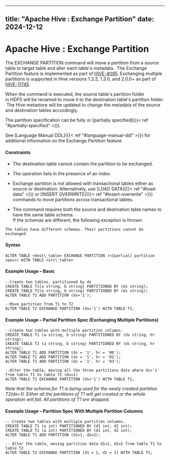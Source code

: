 ---

title: "Apache Hive : Exchange Partition"
date: 2024-12-12
----------------

# Apache Hive : Exchange Partition

The EXCHANGE PARTITION command will move a partition from a source table to target table and alter each table's metadata.  The Exchange Partition feature is implemented as part of [HIVE-4095](https://issues.apache.org/jira/browse/HIVE-4095). Exchanging multiple partitions is supported in Hive versions 1.2.2, 1.3.0, and 2.0.0+ as part of [HIVE-11745](https://issues.apache.org/jira/browse/HIVE-11745).

When the command is executed, the source table's partition folder in HDFS will be renamed to move it to the destination table's partition folder.  The Hive metastore will be updated to change the metadata of the source and destination tables accordingly.

The partition specification can be fully or [partially specified]({{< ref "#partially-specified" >}}).

See [Language Manual DDL]({{< ref "#language-manual-ddl" >}}) for additional information on the Exchange Partition feature.

#### Constraints

* The destination table cannot contain the partition to be exchanged.

* The operation fails in the presence of an index.

* Exchange partition is not allowed with transactional tables either as source or destination. Alternatively, use [LOAD DATA]({{< ref "#load-data" >}}) or [INSERT OVERWRITE]({{< ref "#insert-overwrite" >}}) commands to move partitions across transactional tables.

* This command requires both the source and destination table names to have the same table schema.    
  If the schemas are different, the following exception is thrown:

`The tables have different schemas. Their partitions cannot be exchanged`

#### Syntax

```
ALTER TABLE <dest\_table> EXCHANGE PARTITION (<[partial] partition spec>) WITH TABLE <src\_table>

```

#### Example Usage – Basic

```
--Create two tables, partitioned by ds
CREATE TABLE T1(a string, b string) PARTITIONED BY (ds string);
CREATE TABLE T2(a string, b string) PARTITIONED BY (ds string);
ALTER TABLE T1 ADD PARTITION (ds='1');

--Move partition from T1 to T2
ALTER TABLE T2 EXCHANGE PARTITION (ds='1') WITH TABLE T1;
```

#### Example Usage – Partial Partition Spec (Exchanging Multiple Partitions)

```
--Create two tables with multiple partition columns.
CREATE TABLE T1 (a string, b string) PARTITIONED BY (ds string, hr string);
CREATE TABLE T2 (a string, b string) PARTITIONED BY (ds string, hr string);
ALTER TABLE T1 ADD PARTITION (ds = '1', hr = '00');
ALTER TABLE T1 ADD PARTITION (ds = '1', hr = '01');
ALTER TABLE T1 ADD PARTITION (ds = '1', hr = '03');

--Alter the table, moving all the three partitions data where ds='1' from table T1 to table T2 (ds=1) 
ALTER TABLE T2 EXCHANGE PARTITION (ds='1') WITH TABLE T1;
```

*Note that the schema for T1 is being used for the newly created partition T2(ds=1). Either all the partitions of T1 will get created or the whole operation will fail. All partitions of T1 are dropped.*

#### Example Usage – Partition Spec With Multiple Partition Columns

```
-- Create two tables with multiple partition columns.
CREATE TABLE T1 (a int) PARTITIONED BY (d1 int, d2 int);
CREATE TABLE T2 (a int) PARTITIONED BY (d1 int, d2 int);
ALTER TABLE T1 ADD PARTITION (d1=1, d2=2);

-- Alter the table, moving partition data d1=1, d2=2 from table T1 to table T2
ALTER TABLE T2 EXCHANGE PARTITION (d1 = 1, d2 = 2) WITH TABLE T1;

```

